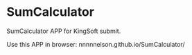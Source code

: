SumCalculator
=============

SumCalculator APP for KingSoft submit.

Use this APP in browser: nnnnnelson.github.io/SumCalculator/
